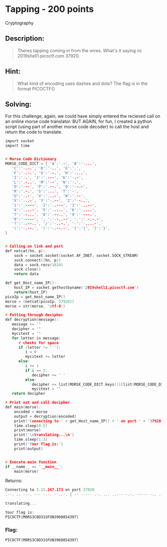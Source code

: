 # Tapping - 200 points
Cryptography

## Description:
> Theres tapping coming in from the wires. What's it saying nc 2019shell1.picoctf.com 37920.

## Hint:
> What kind of encoding uses dashes and dots?
> The flag is in the format PICOCTF{}

## Solving:

For this challenge, again, we could have simply entered the recieved call on an online morse code translator. BUT AGAIN, for fun, I created a python script (using part of another morse code decoder) to call the host and return the code to translate. 

```c
import socket
import time


# Morse Code Dictionary
MORSE_CODE_DICT = { 'A':'.-', 'B':'-...',
   'C':'-.-.', 'D':'-..', 'E':'.',
   'F':'..-.', 'G':'--.', 'H':'....',
   'I':'..', 'J':'.---', 'K':'-.-',
   'L':'.-..', 'M':'--', 'N':'-.',
   'O':'---', 'P':'.--.', 'Q':'--.-',
   'R':'.-.', 'S':'...', 'T':'-',
   'U':'..-', 'V':'...-', 'W':'.--',
   'X':'-..-', 'Y':'-.--', 'Z':'--..',
   '1':'.----', '2':'..---', '3':'...--',
   '4':'....-', '5':'.....', '6':'-....',
   '7':'--...', '8':'---..', '9':'----.',
   '0':'-----', ', ':'--..--', '.':'.-.-.-',
   '?':'..--..', '/':'-..-.', '-':'-....-',
   '(':'-.--.', ')':'-.--.-', '{':'{', '}':'}',
}


# Calling on link and port
def netcat(hn, p):
    sock = socket.socket(socket.AF_INET, socket.SOCK_STREAM)
    sock.connect((hn, p))
    data = sock.recv(1024)
    sock.close()
    return data

def get_Host_name_IP():
    host_IP = socket.gethostbyname('2019shell1.picoctf.com')
    return(host_IP)
picoIp = get_Host_name_IP()
morse = (netcat(picoIp, 37920))
morse = str(morse, 'utf-8')

# Putting through decipher
def decryption(message):
   message += ''
   decipher = ''
   mycitext = ''
   for letter in message:
      # checks for space
      if (letter != ' '):
         i = 0
         mycitext += letter
      else:
         i += 1
         if i == 2:
            decipher += ' '
         else:
            decipher += list(MORSE_CODE_DICT.keys())[list(MORSE_CODE_DICT.values()).index(mycitext)]
            mycitext = ''
   return decipher

# Print out and call decipher
def main(morse):
    encoded = morse
    output = decryption(encoded)
    print('Connecting to ' + get_Host_name_IP() + ' on port ' + '37920')
    time.sleep(0.5)
    print(morse)
    print('\ntranslating...\n')
    time.sleep(1.3)
    print('Your flag is:')
    print(output)


# Execute main function
if __name__ == '__main__':
    main(morse)
```

Returns:

```c
Connecting to 3.15.247.173 on port 37920
.--. .. -.-. --- -.-. - ..-. { -- ----- .-. ... ...-- -.-. ----- -.. ...-- .---- ... ..-. ..- -. ...-- ----. -.... ----- ---.. ..... ....- ...-- ----. --... } 

translating...

Your flag is:
PICOCTF{M0RS3C0D31SFUN3960854397}
```
### Flag: 

```c
PICOCTF{M0RS3C0D31SFUN3960854397}
```
